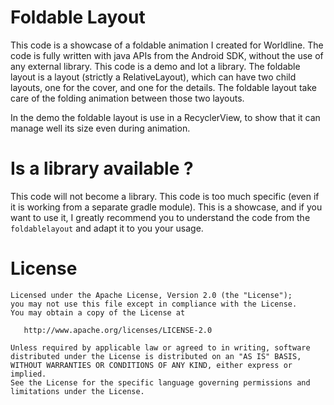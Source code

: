 Foldable Layout
=================
This code is a showcase of a foldable animation I created for Worldline. The code is fully written
with java APIs from the Android SDK, without the use of any external library. This code is a demo and lot a library.
The foldable layout is a layout (strictly a RelativeLayout), which can have two child layouts, one for the cover, and
one for the details. The foldable layout take care of the folding animation between those two layouts.
 
In the demo the foldable layout is use in a RecyclerView, to show that it can manage well its size even during animation.


Is a library available ?
========================
This code will not become a library. This code is too much specific (even if it is working from a separate gradle module).
This is a showcase, and if you want to use it, I greatly recommend you to understand the code from the `foldablelayout` and adapt it
to you your usage.

License
=======

    Licensed under the Apache License, Version 2.0 (the "License");
    you may not use this file except in compliance with the License.
    You may obtain a copy of the License at

       http://www.apache.org/licenses/LICENSE-2.0

    Unless required by applicable law or agreed to in writing, software
    distributed under the License is distributed on an "AS IS" BASIS,
    WITHOUT WARRANTIES OR CONDITIONS OF ANY KIND, either express or implied.
    See the License for the specific language governing permissions and
    limitations under the License.
